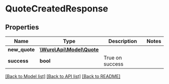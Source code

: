 # QuoteCreatedResponse

## Properties
Name | Type | Description | Notes
------------ | ------------- | ------------- | -------------
**new_quote** | [**\Wuro\Api\Model\Quote**](Quote.md) |  | 
**success** | **bool** | True on success | 

[[Back to Model list]](../../README.md#documentation-for-models) [[Back to API list]](../../README.md#documentation-for-api-endpoints) [[Back to README]](../../README.md)

